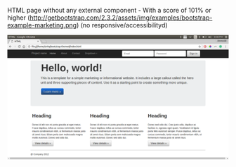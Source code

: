  HTML page without any external component - With a score of 101% or higher (http://getbootstrap.com/2.3.2/assets/img/examples/bootstrap-example-marketing.png) (no responsive/accessibilityd)


![alt tag](https://github.com/SravanthiSinha/hero_unit/blob/master/bootstrap_themed.png)
